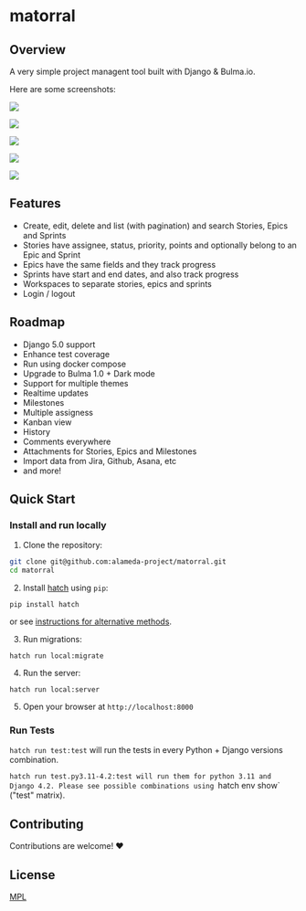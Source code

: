 # matorral

## Overview

A very simple project managent tool built with Django & Bulma.io.

Here are some screenshots:

![](https://github.com/matagus/matorral/raw/main/matorral/static/screenshots/stories-1.png)

![](https://github.com/matagus/matorral/raw/main/matorral/static/screenshots/stories-2.png)

![](https://github.com/matagus/matorral/raw/main/matorral/static/screenshots/stories-4.png)

![](https://github.com/matagus/matorral/raw/main/matorral/static/screenshots/epics-1.png)

![](https://github.com/matagus/matorral/raw/main/matorral/static/screenshots/sprints-1.png)


## Features

- Create, edit, delete and list (with pagination) and search Stories, Epics and Sprints
- Stories have assignee, status, priority, points and optionally belong to an Epic and Sprint
- Epics have the same fields and they track progress
- Sprints have start and end dates, and also track progress
- Workspaces to separate stories, epics and sprints
- Login / logout


## Roadmap

- Django 5.0 support
- Enhance test coverage
- Run using docker compose
- Upgrade to Bulma 1.0 + Dark mode
- Support for multiple themes
- Realtime updates
- Milestones
- Multiple assigness
- Kanban view
- History
- Comments everywhere
- Attachments for Stories, Epics and Milestones
- Import data from Jira, Github, Asana, etc
- and more!


## Quick Start

### Install and run locally

1. Clone the repository:

```bash
git clone git@github.com:alameda-project/matorral.git
cd matorral
```

2. Install [hatch](https://hatch.pypa.io/latest/) using `pip`:

```
pip install hatch
```

or see [instructions for alternative methods](https://hatch.pypa.io/latest/install/).

3. Run migrations:

```
hatch run local:migrate
```

4. Run the server:

```
hatch run local:server
```

5. Open your browser at `http://localhost:8000`


### Run Tests

`hatch run test:test` will run the tests in every Python + Django versions combination.

`hatch run test.py3.11-4.2:test will run them for python 3.11 and Django 4.2. Please see possible combinations using
`hatch env show` ("test" matrix).


## Contributing

Contributions are welcome! ❤️


## License

[MPL](https://www.mozilla.org/en-US/MPL/)
